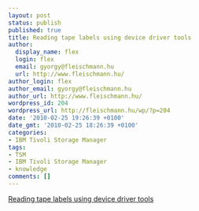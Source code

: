 ```yaml
---
layout: post
status: publish
published: true
title: Reading tape labels using device driver tools
author:
  display_name: flex
  login: flex
  email: gyorgy@fleischmann.hu
  url: http://www.fleischmann.hu/
author_login: flex
author_email: gyorgy@fleischmann.hu
author_url: http://www.fleischmann.hu/
wordpress_id: 204
wordpress_url: http://fleischmann.hu/wp/?p=204
date: '2010-02-25 19:26:39 +0100'
date_gmt: '2010-02-25 18:26:39 +0100'
categories:
- IBM Tivoli Storage Manager
tags:
- TSM
- IBM Tivoli Storage Manager
- knowledge
comments: []
---
```

<p><a href="http://www-01.ibm.com/support/docview.wss?uid=swg21193760">Reading tape labels using device driver tools</a></p>

